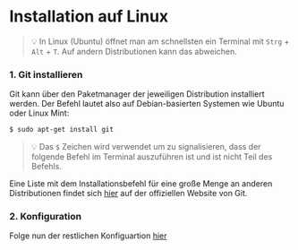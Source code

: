 # Installation auf Linux

> 💡 In Linux (Ubuntu) öffnet man am schnellsten ein Terminal mit `Strg` + `Alt` + `T`. Auf andern Distributionen kann das abweichen.

### 1. Git installieren

Git kann über den Paketmanager der jeweiligen Distribution installiert werden. Der Befehl lautet also auf Debian-basierten Systemen wie Ubuntu oder Linux Mint:

```bash
$ sudo apt-get install git
```

> 💡 Das `$` Zeichen wird verwendet um zu signalisieren, dass der folgende Befehl im Terminal auszuführen ist und ist nicht Teil des Befehls.

Eine Liste mit dem Installationsbefehl für eine große Menge an anderen Distributionen findet sich [hier](https://git-scm.com/download/linux) auf der offiziellen Website von Git.

### 2. Konfiguration

Folge nun der restlichen Konfiguartion [hier](./installation.md#Konfiguration)
